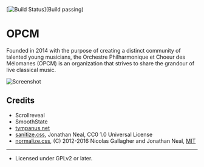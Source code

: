 [![Build Status](https://img.shields.io/badge/Build-passing-brightgreen.svg)](Build passing)

OPCM
====

Founded in 2014 with the purpose of creating a distinct community of talented young musicians, the Orchestre Philharmonique et Choeur des Mélomanes (OPCM) is an organization that strives to share the grandour of live classical music.

![Screenshot](http://live.arthem.co/OPCM-readme.jpg)

## Credits
* Scrollreveal
* SmoothState
* [tympanus.net](http://tympanus.net/Development/LineMenuStyles/#Adrian)
* [sanitize.css](https://github.com/jonathantneal/sanitize.css), Jonathan Neal, CC0 1.0 Universal License
* [normalize.css](http://necolas.github.io/normalize.css/), (C) 2012-2016 Nicolas Gallagher and Jonathan Neal, [MIT](http://opensource.org/licenses/MIT)

------
* Licensed under GPLv2 or later.
